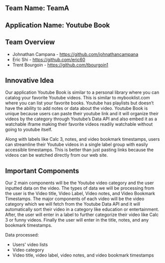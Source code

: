 ## Team Name: TeamA
## Application Name: Youtube Book

## Team Overview
* Johnathan Campana - https://github.com/johnathancampana
* Eric Shi - https://github.com/eric60
* Trent Bourgoin - https://github.com/tbourgoin1

  
## Innovative Idea
Our application Youtube Book is similar to a personal library where you can catalog your favorite Youtube videos. This is similar to mybooklist.com where you can list your favorite books. Youtube has playlists but doesn’t have the ability to add notes or data about the video. Youtube Book is unique because users can paste their youtube link and it will organize their videos by the category through Youtube’s Data API and also embed it as a watchable iframe making their favorite videos readily watchable without going to youtube itself.

Along with labels like Calc 3, notes, and video bookmark timestamps, users can streamline their Youtube videos in a single label group with easily accessible timestamps. This is better than just pasting links because the videos can be watched directly from our web site.

  
## Important Components
Our 2 main components will be the Youtube video category and the user inputted data on the video. The types of data we will be processing from the user is the Video title, Video Label, Video notes, and Video Bookmark Timestamps. The major components of each video will be the video category which we will fetch from the Youtube Data API and it will automatically sort their video in a category like education or entertainment. After, the user will enter in a label to further categorize their video like Calc 3 or funny videos. Finally the user will enter in the title, notes, and any bookmark timestamps.

Data processed: 
* Users' video lists
* Video category
* Video title, video label, video notes, and video bookmark timestamps

  
